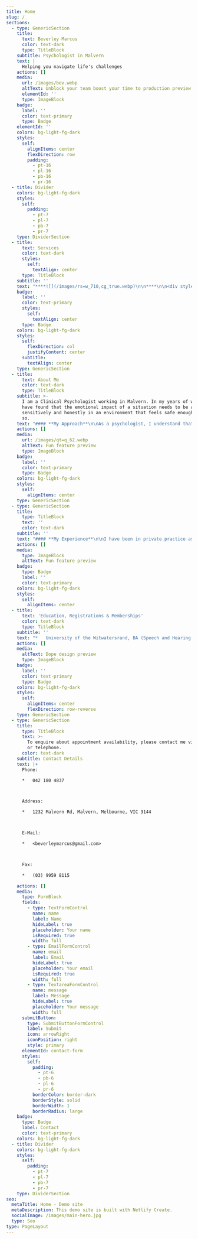 ```yaml
---
title: Home
slug: /
sections:
  - type: GenericSection
    title:
      text: Beverley Marcus
      color: text-dark
      type: TitleBlock
    subtitle: Psychologist in Malvern
    text: |
      Helping you navigate life's challenges
    actions: []
    media:
      url: /images/bev.webp
      altText: Unblock your team boost your time to production preview
      elementId: ''
      type: ImageBlock
    badge:
      label: ''
      color: text-primary
      type: Badge
    elementId: ''
    colors: bg-light-fg-dark
    styles:
      self:
        alignItems: center
        flexDirection: row
        padding:
          - pt-16
          - pl-16
          - pb-16
          - pr-16
  - title: Divider
    colors: bg-light-fg-dark
    styles:
      self:
        padding:
          - pt-7
          - pl-7
          - pb-7
          - pr-7
    type: DividerSection
  - title:
      text: Services
      color: text-dark
      styles:
        self:
          textAlign: center
      type: TitleBlock
    subtitle: ''
    text: "****![](/images/rs=w_710,cg_true.webp)\n\n****\n\n<div style=\"text-align: left\">**Individual Adult Therapy***   Anxiety\n\n*   Depression\n\n*   Grief and loss\n\n*   Relationship difficulties\n\n*   Life transitions\n\n*   Adjustment\n\n*   Stress\n\n*   Trauma\n\n*   Self-esteem\n\n*   Parent counselling\_\\*\\*Antenatal and postnatal counselling:\_\\*\\*With\_the Antenatal and Postnatal Psychology Network. I work with a variety of perinatal issues such as fertility struggles, pregnancy related issues, counselling for termination for medical reasons, recurrent miscarriage and loss during various stages of pregnancy, stillbirth, loss after birth, as well as birth trauma and pre and postnatal depression and anxiety and adjustment to parenting.\\*\\*Parent-infant psychotherapy:\_\\*\\*Focus on the relationship between parents and babies up to the age of 2 when various difficulties arise in order to promote the baby’s attachment, support the baby’s development and enhance the way the parent and their baby are relating to each other.**Under 5 therapy and play therapy for children**\_Working with parents and their children, understanding young children’s behaviour, communication and the dynamics of family relationships in order to facilitate change and promote the parent-child attachment and support healthy emotional development for children.</div>\n\n"
    badge:
      label: ''
      color: text-primary
      styles:
        self:
          textAlign: center
      type: Badge
    colors: bg-light-fg-dark
    styles:
      self:
        flexDirection: col
        justifyContent: center
      subtitle:
        textAlign: center
    type: GenericSection
  - title:
      text: About Me
      color: text-dark
      type: TitleBlock
    subtitle: >-
      I am a Clinical Psychologist working in Malvern. In my years of work, I
      have found that the emotional impact of a situation needs to be addressed
      sensitively and honestly in an environment that feels safe enough to do
      so.
    text: "#### **My Approach**\n\nAs a psychologist, I understand that part of being human entails going through experiences that leave us feeling vulnerable and unsettled, often with a shattered sense of trust and hope in the world and others. Dealing with these feelings and anxiety on your own is no easy task, and although the decision to begin seeing a psychologist is not an easy one, entering a therapy relationship provides a safe space, where together a journey can be embarked upon as a way of finding meaning and bringing about change. Therapy also aims to understand and shift the unconscious repetitive choices, patterns and behaviours that result in unfavourable outcomes. I work primarily from a \_psychodynamic perspective, \_but the therapy process is always tailored to meet the individual’s needs.\n\nI facilitate the courageous \_process of bringing about change in order to \_create space for new and healthier experiences..\n\nIn essence, I understand therapy to be an investment in one’s self and one’s future\_\n\n*\"Feeling real is more than existing; it is finding a way to exist as oneself...and to have a self into which to retreat for relaxation.\"  Donald Woods Winnicott*\n"
    actions: []
    media:
      url: /images/qt=q_62.webp
      altText: Fun feature preview
      type: ImageBlock
    badge:
      label: ''
      color: text-primary
      type: Badge
    colors: bg-light-fg-dark
    styles:
      self:
        alignItems: center
    type: GenericSection
  - type: GenericSection
    title:
      type: TitleBlock
      text: ''
      color: text-dark
    subtitle: ''
    text: "#### **My Experience**\n\nI have been in private practice as a clinical psychologist for over 14 years, currently seeing clients in Malvern .\_\n\nPrior to qualifying as a Clinical Psychologist, I obtained qualifications in Speech and Hearing Therapy and Social Work. \_I have a special Interest in perinatal work .\_\n\nIn terms of individual adult therapy, \_I deal with a range of issues such as stress, depression, anxiety, adjustment, life transitions, grief and loss as well as relationship difficulties. I also work with difficulties that stem from childhood with a focus on making links to bring about change in order to participate in life in a fuller, more authentic way.\_\n\nI \_offer parent-infant psychotherapy, play therapy for children and under 5 therapy, aiming to understand conscious and unconscious communications and behaviours with presentations such as separation anxiety, sadness, angry behaviour etc in order to facilitate change, support the child's development and promote the parent-child bond.\_\n\nI provide perinatal counselling, which includes fertility difficulties, pregnancy related issues, preparation for childbirth, processing difficult or traumatic experiences related to childbirth. I also help women and couples who are faced with fetal anomalies during pregnancy or diagnoses of genetic conditions in early childhood. I provide counselling for the devastating experience of miscarriage and loss and I also offer counselling for postnatal challenges including the transition into parenthood. I draw on parent-infant psychotherapy to assist parents who are experiencing various difficulties in relation to their babies, aiming to promote the parent-child attachment and support the baby's development.\_\n\nI am part of the antenatal & postnatal psychology network. For more information please follow this link:\_<https://www.antenatalandpostnatalpsychology.com.au/beverley-marcus.html>\n\nBased on clinical experience, I \_have written a psychologically focused children's book titled “The Storm Inside Katie” that highlights the idea of helping children manage difficult feelings through characters that are easy to relate to for both parents and children.\n"
    actions: []
    media:
      type: ImageBlock
      altText: Fun feature preview
    badge:
      type: Badge
      label: ''
      color: text-primary
    colors: bg-light-fg-dark
    styles:
      self:
        alignItems: center
  - title:
      text: 'Education, Registrations & Memberships'
      color: text-dark
      type: TitleBlock
    subtitle: ''
    text: "*   University of the Witwatersrand, BA (Speech and Hearing Therapy)\n\n*   University of \_South Africa (Social Work NDP)\n\n*   University of \_South Africa BA Hons \_(Psychology)\n\n*   University of the Witwatersrand MA (Clinical Psychology)\n\n*   Registered with AHPRA\_\n\n*   Member Australian Psychological Association (MAPS)\n\n*   Registered with the Perinatal Loss Centre\n\n*   Member of the Australian Association for Infant Mental Health (AAIMH)\n\n"
    actions: []
    media:
      altText: Dope design preview
      type: ImageBlock
    badge:
      label: ''
      color: text-primary
      type: Badge
    colors: bg-light-fg-dark
    styles:
      self:
        alignItems: center
        flexDirection: row-reverse
    type: GenericSection
  - type: GenericSection
    title:
      type: TitleBlock
      text: >-
        To enquire about appointment availability, please contact me via email
        or telephone.
      color: text-dark
    subtitle: Contact Details
    text: |+
      Phone:

      *   042 180 4837



      Address:

      *   1232 Malvern Rd, Malvern, Melbourne, VIC 3144



      E-Mail:

      *   <beverleymarcus@gmail.com>



      Fax:

      *   (03) 9959 8115

    actions: []
    media:
      type: FormBlock
      fields:
        - type: TextFormControl
          name: name
          label: Name
          hideLabel: true
          placeholder: Your name
          isRequired: true
          width: full
        - type: EmailFormControl
          name: email
          label: Email
          hideLabel: true
          placeholder: Your email
          isRequired: true
          width: full
        - type: TextareaFormControl
          name: message
          label: Message
          hideLabel: true
          placeholder: Your message
          width: full
      submitButton:
        type: SubmitButtonFormControl
        label: Submit
        icon: arrowRight
        iconPosition: right
        style: primary
      elementId: contact-form
      styles:
        self:
          padding:
            - pt-6
            - pb-6
            - pl-6
            - pr-6
          borderColor: border-dark
          borderStyle: solid
          borderWidth: 1
          borderRadius: large
    badge:
      type: Badge
      label: Contact
      color: text-primary
    colors: bg-light-fg-dark
  - title: Divider
    colors: bg-light-fg-dark
    styles:
      self:
        padding:
          - pt-7
          - pl-7
          - pb-7
          - pr-7
    type: DividerSection
seo:
  metaTitle: Home - Demo site
  metaDescription: This demo site is built with Netlify Create.
  socialImage: /images/main-hero.jpg
  type: Seo
type: PageLayout
---
```

